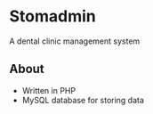 # Stomadmin 
A dental clinic management system

## About
* Written in PHP
* MySQL database for storing data
